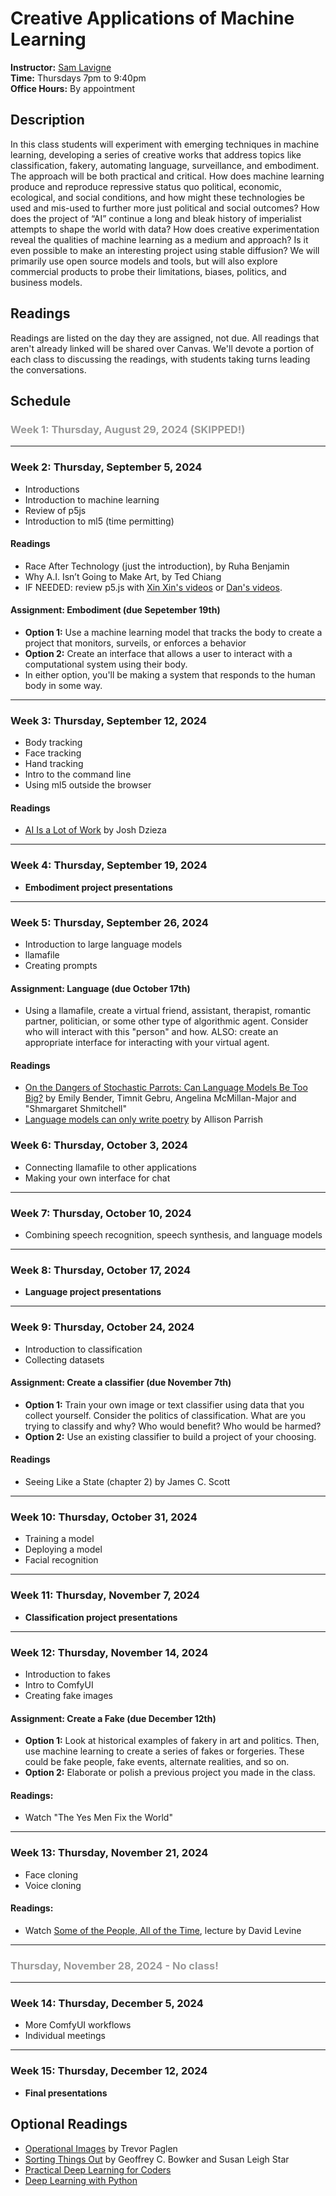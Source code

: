 # Creative Applications of Machine Learning

**Instructor:** [Sam Lavigne](https://lav.io)  
**Time:** Thursdays 7pm to 9:40pm  
**Office Hours:** By appointment

## Description

In this class students will experiment with emerging techniques in machine learning, developing a series of creative works that address topics like classification, fakery, automating language, surveillance, and embodiment. The approach will be both practical and critical. How does machine learning produce and reproduce repressive status quo political, economic, ecological, and social conditions, and how might these technologies be used and mis-used to further more just political and social outcomes? How does the project of “AI” continue a long and bleak history of imperialist attempts to shape the world with data? How does creative experimentation reveal the qualities of machine learning as a medium and approach? Is it even possible to make an interesting project using stable diffusion? We will primarily use open source models and tools, but will also explore commercial products to probe their limitations, biases, politics, and business models.

## Readings

Readings are listed on the day they are assigned, not due. All readings that aren't already linked will be shared over Canvas. We'll devote a portion of each class to discussing the readings, with students taking turns leading the conversations.

## Schedule

### <span style="color:#999">Week 1: Thursday, August 29, 2024 (SKIPPED!)</span>

---

### Week 2: Thursday, September 5, 2024

- Introductions
- Introduction to machine learning
- Review of p5js
- Introduction to ml5 (time permitting)

#### Readings

- Race After Technology (just the introduction), by Ruha Benjamin
- Why A.I. Isn’t Going to Make Art, by Ted Chiang
- IF NEEDED: review p5.js with [Xin Xin's videos](https://www.youtube.com/playlist?list=PLT233rQkMw761t_nQ_6GkejNT1g3Ew4PU) or [Dan's videos](https://www.youtube.com/playlist?list=PLRqwX-V7Uu6Zy51Q-x9tMWIv9cueOFTFA).

#### Assignment: Embodiment (due Sepetember 19th)

- **Option 1:** Use a machine learning model that tracks the body to create a project that monitors, surveils, or enforces a behavior
- **Option 2:** Create an interface that allows a user to interact with a computational system using their body.
- In either option, you'll be making a system that responds to the human body in some way.

---

### Week 3: Thursday, September 12, 2024

- Body tracking
- Face tracking
- Hand tracking
- Intro to the command line
- Using ml5 outside the browser

#### Readings

- [AI Is a Lot of Work](https://www.theverge.com/features/23764584/ai-artificial-intelligence-data-notation-labor-scale-surge-remotasks-openai-chatbots) by Josh Dzieza

---

### Week 4: Thursday, September 19, 2024

- **Embodiment project presentations**

---

### Week 5: Thursday, September 26, 2024

- Introduction to large language models
- llamafile
- Creating prompts

#### Assignment: Language (due October 17th)

- Using a llamafile, create a virtual friend, assistant, therapist, romantic partner, politician, or some other type of algorithmic agent. Consider who will interact with this "person" and how. ALSO: create an appropriate interface for interacting with your virtual agent.

#### Readings

- [On the Dangers of Stochastic Parrots: Can Language Models Be Too Big?](https://dl.acm.org/doi/pdf/10.1145/3442188.3445922) by Emily Bender, Timnit Gebru, Angelina McMillan-Major and "Shmargaret Shmitchell"
- [Language models can only write poetry](https://posts.decontextualize.com/language-models-poetry/) by Allison Parrish

### Week 6: Thursday, October 3, 2024

- Connecting llamafile to other applications
- Making your own interface for chat

---

### Week 7: Thursday, October 10, 2024

- Combining speech recognition, speech synthesis, and language models

---

### Week 8: Thursday, October 17, 2024

- **Language project presentations**

---

### Week 9: Thursday, October 24, 2024

- Introduction to classification
- Collecting datasets

#### Assignment: Create a classifier (due November 7th)

- **Option 1:** Train your own image or text classifier using data that you collect yourself. Consider the politics of classification. What are you trying to classify and why? Who would benefit? Who would be harmed?
- **Option 2:** Use an existing classifier to build a project of your choosing.

#### Readings

- Seeing Like a State (chapter 2) by James C. Scott

---

### Week 10: Thursday, October 31, 2024

- Training a model
- Deploying a model
- Facial recognition

---

### Week 11: Thursday, November 7, 2024

- **Classification project presentations**

---

### Week 12: Thursday, November 14, 2024

- Introduction to fakes
- Intro to ComfyUI
- Creating fake images

#### Assignment: Create a Fake (due December 12th)

- **Option 1:** Look at historical examples of fakery in art and politics. Then, use machine learning to create a series of fakes or forgeries. These could be fake people, fake events, alternate realities, and so on.
- **Option 2:** Elaborate or polish a previous project you made in the class.

#### Readings:

- Watch "The Yes Men Fix the World"

---

### Week 13: Thursday, November 21, 2024

- Face cloning
- Voice cloning

#### Readings:

- Watch [Some of the People, All of the Time](https://www.youtube.com/watch?v=dlLTawYwcbI), lecture by David Levine

---

### <span style="color:#999">Thursday, November 28, 2024 - No class!</span>

---

### Week 14: Thursday, December 5, 2024

- More ComfyUI workflows
- Individual meetings

---

### Week 15: Thursday, December 12, 2024

- **Final presentations**

## Optional Readings

- [Operational Images](https://www.e-flux.com/journal/59/61130/operational-images/) by Trevor Paglen
- [Sorting Things Out](https://ar264sweeney.wordpress.com/wp-content/uploads/2015/09/9780262269070_introduction.pdf) by Geoffrey C. Bowker and Susan Leigh Star
- [Practical Deep Learning for Coders](https://course.fast.ai/)
- [Deep Learning with Python](https://www.manning.com/books/deep-learning-with-python)
